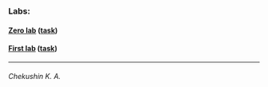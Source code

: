 ### Labs: 
#### [Zero lab](https://otm-pro.github.io/InternetProgramming/lab0/) ([task](https://drive.google.com/file/d/1yY8qoFM-BmJyupWtbfiTg4SL-JaDVq1J/view))
#### [First lab](https://otm-pro.github.io/InternetProgramming/lab1/) ([task](https://drive.google.com/file/d/10frxdvfaYy-H85g8hlEgZM0hyZHFt0o9/view))
---
###### Chekushin K. A.
